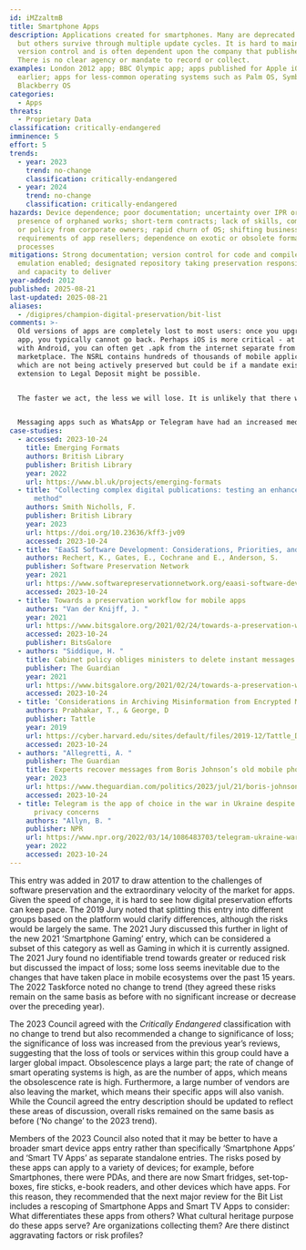 ```yaml
---
id: iMZzaltmB
title: Smartphone Apps
description: Applications created for smartphones. Many are deprecated quickly
  but others survive through multiple update cycles. It is hard to maintain
  version control and is often dependent upon the company that publishes them.
  There is no clear agency or mandate to record or collect.
examples: London 2012 app; BBC Olympic app; apps published for Apple iOS 10 or
  earlier; apps for less-common operating systems such as Palm OS, Symbian,
  Blackberry OS
categories:
  - Apps
threats:
  - Proprietary Data
classification: critically-endangered
imminence: 5
effort: 5
trends:
  - year: 2023
    trend: no-change
    classification: critically-endangered
  - year: 2024
    trend: no-change
    classification: critically-endangered
hazards: Device dependence; poor documentation; uncertainty over IPR or the
  presence of orphaned works; short-term contracts; lack of skills, commitment
  or policy from corporate owners; rapid churn of OS; shifting business
  requirements of app resellers; dependence on exotic or obsolete formats or OS
  processes
mitigations: Strong documentation; version control for code and compiled app;
  emulation enabled; designated repository taking preservation responsibility
  and capacity to deliver
year-added: 2012
published: 2025-08-21
last-updated: 2025-08-21
aliases:
  - /digipres/champion-digital-preservation/bit-list
comments: >-
  Old versions of apps are completely lost to most users: once you upgrade an
  app, you typically cannot go back. Perhaps iOS is more critical - at least
  with Android, you can often get .apk from the internet separate from the
  marketplace. The NSRL contains hundreds of thousands of mobile applications
  which are not being actively preserved but could be if a mandate existed. An
  extension to Legal Deposit might be possible.


  The faster we act, the less we will lose. It is unlikely that there will ever be one agent with a mandate to collect different apps available in different countries, so a network of national organizations would be needed. The companies that create these apps are the key to the licensing challenges, and conversation with them is necessary, though it would need to happen immediately in order to negotiate the right to preserve/escrow both apps, operating systems, documentation, and phone development emulators.


  Messaging apps such as WhatsApp or Telegram have had an increased media presence in the last couple of years due to their role in a number of politics-related issues that have arisen, such as concerns about UK Cabinet Ministers using the auto-delete function which could compromise accountability and transparency of the UK government. Telegram has also gained importance due to its use in the Russia-Ukraine war for sharing news.
case-studies:
  - accessed: 2023-10-24
    title: Emerging Formats
    authors: British Library
    publisher: British Library
    year: 2022
    url: https://www.bl.uk/projects/emerging-formats
  - title: "Collecting complex digital publications: testing an enhanced curation
      method"
    authors: Smith Nicholls, F.
    publisher: British Library
    year: 2023
    url: https://doi.org/10.23636/kff3-jv09
    accessed: 2023-10-24
  - title: "EaaSI Software Development: Considerations, Priorities, and Commitment"
    authors: Rechert, K., Gates, E., Cochrane and E., Anderson, S.
    publisher: Software Preservation Network
    year: 2021
    url: https://www.softwarepreservationnetwork.org/eaasi-software-development-considerations-priorities-and-commitments/
    accessed: 2023-10-24
  - title: Towards a preservation workflow for mobile apps
    authors: "Van der Knijff, J. "
    year: 2021
    url: https://www.bitsgalore.org/2021/02/24/towards-a-preservation-workflow-for-mobile-apps
    accessed: 2023-10-24
    publisher: BitsGalore
  - authors: "Siddique, H. "
    title: Cabinet policy obliges ministers to delete instant messages
    publisher: The Guardian
    year: 2021
    url: https://www.bitsgalore.org/2021/02/24/towards-a-preservation-workflow-for-mobile-apps
    accessed: 2023-10-24
  - title: ‘Considerations in Archiving Misinformation from Encrypted Messaging Apps
    authors: Prabhakar, T., & George, D
    publisher: Tattle
    year: 2019
    url: https://cyber.harvard.edu/sites/default/files/2019-12/Tattle_Disinformation_Workshop_revised.pdf
    accessed: 2023-10-24
  - authors: "Allegretti, A. "
    publisher: The Guardian
    title: Experts recover messages from Boris Johnson’s old mobile phone
    year: 2023
    url: https://www.theguardian.com/politics/2023/jul/21/boris-johnson-experts-recover-messages-old-phone-covid-inquiry
    accessed: 2023-10-24
  - title: Telegram is the app of choice in the war in Ukraine despite experts'
      privacy concerns
    authors: "Allyn, B. "
    publisher: NPR
    url: https://www.npr.org/2022/03/14/1086483703/telegram-ukraine-war-russia
    year: 2022
    accessed: 2023-10-24
---
```

This entry was added in 2017 to draw attention to the challenges of software preservation and the extraordinary velocity of the market for apps. Given the speed of change, it is hard to see how digital preservation efforts can keep pace. The 2019 Jury noted that splitting this entry into different groups based on the platform would clarify differences, although the risks would be largely the same. The 2021 Jury discussed this further in light of the new 2021 ‘Smartphone Gaming’ entry, which can be considered a subset of this category as well as Gaming in which it is currently assigned. The 2021 Jury found no identifiable trend towards greater or reduced risk but discussed the impact of loss; some loss seems inevitable due to the changes that have taken place in mobile ecosystems over the past 15 years. The 2022 Taskforce noted no change to trend (they agreed these risks remain on the same basis as before with no significant increase or decrease over the preceding year).

The 2023 Council agreed with the *Critically Endangered* classification with no change to trend but also recommended a change to significance of loss; the significance of loss was increased from the previous year’s reviews, suggesting that the loss of tools or services within this group could have a larger global impact. Obsolescence plays a large part; the rate of change of smart operating systems is high, as are the number of apps, which means the obsolescence rate is high. Furthermore, a large number of vendors are also leaving the market, which means their specific apps will also vanish. While the Council agreed the entry description should be updated to reflect these areas of discussion, overall risks remained on the same basis as before (‘No change’ to the 2023 trend).

Members of the 2023 Council also noted that it may be better to have a broader smart device apps entry rather than specifically ‘Smartphone Apps’ and ‘Smart TV Apps’ as separate standalone entries. The risks posed by these apps can apply to a variety of devices; for example, before Smartphones, there were PDAs, and there are now Smart fridges, set-top-boxes, fire sticks, e-book readers, and other devices which have apps. For this reason, they recommended that the next major review for the Bit List includes a rescoping of Smartphone Apps and Smart TV Apps to consider: What differentiates these apps from others? What cultural heritage purpose do these apps serve? Are organizations collecting them? Are there distinct aggravating factors or risk profiles?
